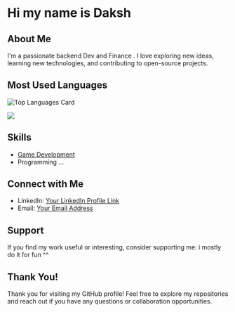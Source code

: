 # Hi my name is Daksh

## About Me
I'm a passionate backend Dev and Finance . I love exploring new ideas, learning new technologies, and contributing to open-source projects.

## Most Used Languages
![Top Languages Card](https://github-readme-stats.vercel.app/api/top-langs/?username=urjkue&layout=compact&theme=dark)

![](https://visitor-badge.laobi.icu/badge?page_id=CharalambosIoannou.CharalambosIoannou)

## Skills
-  [Game Development](https://urjkue.itch.io/barry-the-fireman)
- Programming ...

## Connect with Me
- LinkedIn: [Your LinkedIn Profile Link](https://www.linkedin.com/in/dakshveer-kushal-torul-599009281/)
- Email: [Your Email Address](mailto:toruldaksh@gmail.com)



## Support
If you find my work useful or interesting, consider supporting me:
i mostly do it for fun ^^

## Thank You!
Thank you for visiting my GitHub profile! Feel free to explore my repositories and reach out if you have any questions or collaboration opportunities.
